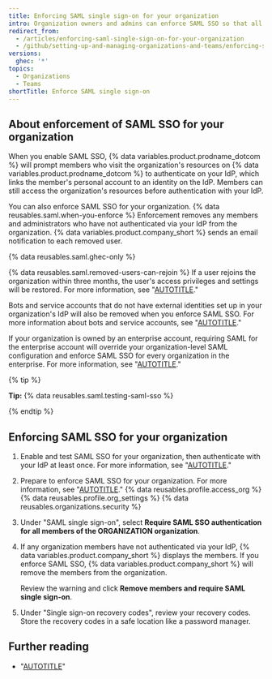```yaml
---
title: Enforcing SAML single sign-on for your organization
intro: Organization owners and admins can enforce SAML SSO so that all organization members must authenticate via an identity provider (IdP).
redirect_from:
  - /articles/enforcing-saml-single-sign-on-for-your-organization
  - /github/setting-up-and-managing-organizations-and-teams/enforcing-saml-single-sign-on-for-your-organization
versions:
  ghec: '*'
topics:
  - Organizations
  - Teams
shortTitle: Enforce SAML single sign-on
---
```


## About enforcement of SAML SSO for your organization

When you enable SAML SSO, {% data variables.product.prodname_dotcom %} will prompt members who visit the organization's resources on {% data variables.product.prodname_dotcom %} to authenticate on your IdP, which links the member's personal account to an identity on the IdP. Members can still access the organization's resources before authentication with your IdP.

You can also enforce SAML SSO for your organization. {% data reusables.saml.when-you-enforce %} Enforcement removes any members and administrators who have not authenticated via your IdP from the organization. {% data variables.product.company_short %} sends an email notification to each removed user.

{% data reusables.saml.ghec-only %}

{% data reusables.saml.removed-users-can-rejoin %} If a user rejoins the organization within three months, the user's access privileges and settings will be restored. For more information, see "[AUTOTITLE](/organizations/managing-membership-in-your-organization/reinstating-a-former-member-of-your-organization)."

Bots and service accounts that do not have external identities set up in your organization's IdP will also be removed when you enforce SAML SSO. For more information about bots and service accounts, see "[AUTOTITLE](/organizations/granting-access-to-your-organization-with-saml-single-sign-on/managing-bots-and-service-accounts-with-saml-single-sign-on)."

If your organization is owned by an enterprise account, requiring SAML for the enterprise account will override your organization-level SAML configuration and enforce SAML SSO for every organization in the enterprise. For more information, see "[AUTOTITLE](/enterprise-cloud@latest/admin/identity-and-access-management/using-saml-for-enterprise-iam/configuring-saml-single-sign-on-for-your-enterprise)."

{% tip %}

**Tip:** {% data reusables.saml.testing-saml-sso %}

{% endtip %}

## Enforcing SAML SSO for your organization

1. Enable and test SAML SSO for your organization, then authenticate with your IdP at least once. For more information, see "[AUTOTITLE](/organizations/managing-saml-single-sign-on-for-your-organization/enabling-and-testing-saml-single-sign-on-for-your-organization)."
1. Prepare to enforce SAML SSO for your organization. For more information, see "[AUTOTITLE](/organizations/managing-saml-single-sign-on-for-your-organization/preparing-to-enforce-saml-single-sign-on-in-your-organization)."
{% data reusables.profile.access_org %}
{% data reusables.profile.org_settings %}
{% data reusables.organizations.security %}
1. Under "SAML single sign-on", select **Require SAML SSO authentication for all members of the ORGANIZATION organization**.
1. If any organization members have not authenticated via your IdP, {% data variables.product.company_short %} displays the members. If you enforce SAML SSO, {% data variables.product.company_short %} will remove the members from the organization.

   Review the warning and click **Remove members and require SAML single sign-on**.
1. Under "Single sign-on recovery codes", review your recovery codes. Store the recovery codes in a safe location like a password manager.

## Further reading

* "[AUTOTITLE](/organizations/granting-access-to-your-organization-with-saml-single-sign-on/viewing-and-managing-a-members-saml-access-to-your-organization)"
